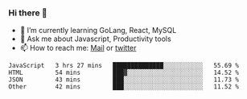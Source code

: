 ### Hi there 👋

- 🌱 I’m currently learning GoLang, React, MySQL
- 💬 Ask me about Javascript, Productivity tools 
- 📫 How to reach me: [Mail](mailto:kvaishak47@gmail.com) or [twitter](https://twitter.com/kvaish4k)

<!--START_SECTION:waka-->

```text
JavaScript   3 hrs 27 mins   ██████████████░░░░░░░░░░░   55.69 %
HTML         54 mins         ███▓░░░░░░░░░░░░░░░░░░░░░   14.52 %
JSON         43 mins         ███░░░░░░░░░░░░░░░░░░░░░░   11.73 %
Other        42 mins         ███░░░░░░░░░░░░░░░░░░░░░░   11.52 %
```

<!--END_SECTION:waka-->
